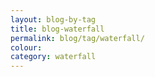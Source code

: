 ```yaml
---
layout: blog-by-tag
title: blog-waterfall
permalink: blog/tag/waterfall/
colour:
category: waterfall
---
```

